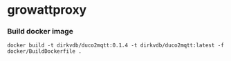 # growattproxy

### Build docker image
```
docker build -t dirkvdb/duco2mqtt:0.1.4 -t dirkvdb/duco2mqtt:latest -f docker/BuildDockerfile .
```
